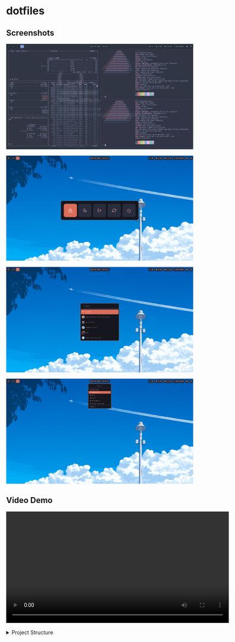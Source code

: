 # dotfiles

## Screenshots

![Dark Theme](.assets/dark.png)

![Power Menu](.assets/powermenu.png)

![App Launcher](.assets/launcher.png)

![Wifi](.assets/wifi.png)

## Video Demo

<video src="https://github.com/user-attachments/assets/b25f497b-09af-4063-8721-cc8d1fcd0d58" controls width="600"></video>

<details>
<summary>Project Structure</summary>

```
.
├── alacritty
│   └── .config
│       └── alacritty
├── btop
│   └── .config
│       └── btop
├── hypr
│   ├── .config
│   │   └── hypr
│   │       └── scripts
│   └── .local
│       └── bin
├── kitty
│   └── .config
│       └── kitty
├── mako
│   └── .config
│       └── mako
├── rofi
│   └── .config
│       └── rofi
│           ├── bluetooth
│           ├── clipboard
│           ├── launcher
│           ├── powermenu
│           └── wifi
├── services
│   └── .config
│       └── systemd
│           └── user
│               └── graphical-session.target.wants
├── themes
│   ├── .config
│   │   ├── alacritty
│   │   │   └── themes
│   │   ├── btop
│   │   │   └── themes
│   │   ├── hypr
│   │   ├── mako
│   │   │   └── themes
│   │   └── rofi
│   │       └── themes
│   ├── .local
│   │   ├── bin
│   │   └── share
│   │       ├── fonts
│   │       ├── icons
│   │       │   ├── Papirus
│   │       │   ├── Papirus-Dark
│   │       │   └── Papirus-Light
│   │       └── themes
│   │           ├── Graphite-teal-Dark-nord
│   │           └── Graphite-teal-Light-nord
│   └── Pictures
│       ├── dark
│       └── light
├── Thunar
│   ├── .config
│   │   └── Thunar
│   └── .local
│       └── bin
├── uwsm
│   └── .config
│       └── uwsm
├── waybar
│   └── .config
│       └── waybar
│           └── custom
└── zsh
```
</details>
